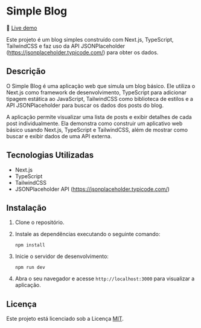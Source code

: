 # Simple Blog

🛑 [Live demo](https://vb-simple-blog.vercel.app/)

Este projeto é um blog simples construído com Next.js, TypeScript, TailwindCSS e faz uso da API JSONPlaceholder (https://jsonplaceholder.typicode.com/) para obter os dados.

## Descrição

O Simple Blog é uma aplicação web que simula um blog básico. Ele utiliza o Next.js como framework de desenvolvimento, TypeScript para adicionar tipagem estática ao JavaScript, TailwindCSS como biblioteca de estilos e a API JSONPlaceholder para buscar os dados dos posts do blog.

A aplicação permite visualizar uma lista de posts e exibir detalhes de cada post individualmente. Ela demonstra como construir um aplicativo web básico usando Next.js, TypeScript e TailwindCSS, além de mostrar como buscar e exibir dados de uma API externa.

## Tecnologias Utilizadas

- Next.js
- TypeScript
- TailwindCSS
- JSONPlaceholder API (https://jsonplaceholder.typicode.com/)

## Instalação

1. Clone o repositório.
2. Instale as dependências executando o seguinte comando:

   ```shell
   npm install
   ```

3. Inicie o servidor de desenvolvimento:

   ```shell
   npm run dev
   ```

4. Abra o seu navegador e acesse `http://localhost:3000` para visualizar a aplicação.

## Licença

Este projeto está licenciado sob a Licença [MIT](LICENSE).
